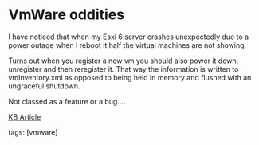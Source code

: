 # VmWare oddities
I have noticed that when my Esxi 6 server crashes unexpectedly due to a power outage when I reboot it half the virtual machines are not showing.

Turns out when you register a new vm you should also power it down, unregister and then reregister it.  That way the information is written to vmInventory.xml as opposed to being held in memory and flushed with an ungraceful shutdown.

Not classed as a feature or a bug....

[KB Article](https://kb.vmware.com/s/article/2013301)

tags: [vmware] 

